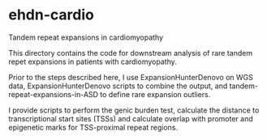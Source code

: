 # ehdn-cardio
Tandem repeat expansions in cardiomyopathy

This directory contains the code for downstream analysis of rare tandem repet expansions in patients with cardiomyopathy.

Prior to the steps described here, I use ExpansionHunterDenovo on WGS data, ExpansionHunterDenovo scripts to combine the output, and tandem-repeat-expansions-in-ASD to define rare expansion outliers. 

I provide scripts to perform the genic burden test, calculate the distance to transcriptional start sites (TSSs) and calculate overlap with promoter and epigenetic marks for TSS-proximal repeat regions.  
